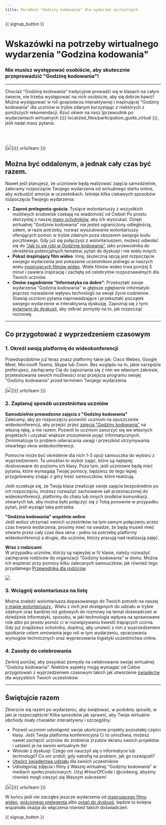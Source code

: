 ```yaml
---
title: Poradnik "Godziny kodowania" dla wydarzeń wirtualnych
---
```


{{ signup_button }}

# Wskazówki na potrzeby wirtualnego wydarzenia "Godzina kodowania"

### Nie musisz występować osobiście, aby skutecznie przeprowadzić "Godzinę kodowania"!

***

Chociaż "Godzinę kodowania" tradycyjnie prowadzi się w klasach na całym świecie, nie trzeba występować na nich osobiście, aby się dobrze bawić! Można występować w roli gospodarza interaktywnej i inspirującej "Godziny kodowania" dla uczniów w trybie zdanym korzystając z niektórych z poniższych rekomendacji.  Rzuć okiem na nasz [przewodnik po wydarzeniach wirtualnych ]({{ localized_files/participation_guide_virtual }}), jeśli nadal masz pytania.

<br><br>

[<img src="/images/fit-600/Marketing/pexels-andrea-piacquadio-3762940.jpg" />]({{ urls/learn }})

## Można być oddalonym, a jednak cały czas być razem.
Nawet jeśli planujesz, że uczniowie będą realizować zajęcia samodzielnie, zalecamy rozpoczęcie Twojego wydarzenia od wirtualnego startu online, aby wzbudzić emocje w uczestnikach. Istnieje kilka ciekawych sposobów rozpoczęcia Twojego wydarzenia: 

<ul>
<li><b>Zaproś prelegenta-gościa</b>: Tysiące wolontariuszy z wszystkich możliwych środowisk czekają na wiadomość od Ciebie! Po prostu skorzystaj z naszej <a href="https://code.org/volunteer/local">mapy ochotników</a>, aby ich wyszukać. Dzięki wirtualnej "Godzinie kodowania" nie jesteś ograniczony odległością, zatem, w razie potrzeby, rozważ wyszukiwanie wolontariuszy oferujących pomoc w trybie zdalnym poza obszarem swojego kodu pocztowego. Gdy już się połączysz z wolontariuszem, możesz odwołać się do <a href="http://hourofcode.com/us/how-to/volunteers">"Jak to się robi w Godzinie kodowania"</a>, jako przewodnika do określenia potencjalnych tematów, pytań do dyskusji i nie wielu innych.</li> 
<li><b>Pokaż inspirujący film wideo</b>: Inną, skuteczną opcją jest rozpoczęcie swojego wydarzenia jest pokazanie uczestnikom jednego w naszych wielu <a href="http://hourofcode.com/us/promote/resources#videos">inspirujących filmów wideo</a>. Wiele filmów wideo trwa poniżej 5 minut i zawiera inspirację i zachętę od celebrytów rozpoznawalnych dla Twoich uczniów.</li> 
<li><b>Omów zagadnienie "Informatyka na dobre"</b>: Przekształć swoje wydarzenia "Godzina kodowania" w głębsze zgłębienie informatyki poprzez rozważenie wpływu technologii na swoje życie codzienne. Stawiaj uczniom pytania naprowadzające i przekształć początek swojego wydarzenie w interaktywną dyskusję. Zapoznaj się z tymi  <a href="https://code.org/csforgood#prompts">pytaniami do dyskusji</a>, aby zebrać pomysły na to, jak rozpocząć rozmowę.</li>
</ul>

---

## Co przygotować z wyprzedzeniem czasowym

### 1. Określ swoją platformę do wideokonferencji
Prawdopodobnie już teraz znasz platformy takie jak: Cisco Webex, Google Meet, Microsoft Teams, Skype lub Zoom. Bez względu na to, jakie narzędzie preferujesz, zachęcamy Cię do zapoznania się z nim we własnym zakresie, przetestowania swoich możliwości oraz przejścia programu swojej "Godziny kodowania" przed terminem Twojego wydarzenia.

[<img src="/images/fit-600/Marketing/photo-of-boy-video-calling-with-a-woman-4145197.jpg" />]({{ urls/learn }})

### 2. Zaplanuj sposób uczestnictwa uczniów
**Samodzielnie prowadzone zajęcia z "Godziny kodowania"**<br> Zalecamy, aby po rozpoczęciu pozwolić uczniom na opuszczenie wideokonferencji, aby przejść przez <a href="https://hourofcode.com/us/learn">zajęcia "Godziny kodowania"</a> na własną rękę, a nie razem. Pozwoli to uczniom zanurzyć się we własnych projektach i uzyskać większe zrozumienie pojęć informatycznych. Zminimalizuje to problem odwracania uwagi i przeszkód utrzymywania otwartego okna wideokonferencji.

Pomocne może być określenie dla nich 1-3 opcji samouczka do wyboru z wyprzedzeniem. To umożliwi to wybór zajęć, które są najlepiej dostosowane do poziomu ich klasy. Poza tym, jeśli uczniowie będą mieć pytania, które wymagają Twojej pomocy, będziesz do tego lepiej przygotowany znając z góry treść samouczków, które realizują.

Jeśli oczekuje się, że Twoja klasa zrealizuje swoje zajęcia bezpośrednio po ich rozpoczęciu, możesz rozważyć zachowanie sali przeznaczonej do wideokonferencji, platformy do chatu lub innych środków komunikacji otwartych tak, aby można było połączyć się z Tobą ponownie w przypadku pytań, jeśli wystąpi taka potrzeba.

**"Godzina kodowania" wspólnie online**<br> Jeśli wolisz utrzymać swoich uczestników na tym samym połączeniu przez czas trwania wydarzenia, prosimy mieć na uwadze, że będą musieli mieć otwarte przez cały czas dwa okna - jedno na potrzebę platformy wideokonferencji a drugie, dla uczniów, którzy pracują nad realizacją zajęć.

**Wraz z rodzicami**<br> W przypadku uczniów, którzy są najwyżej w IV klasie, należy rozważyć zachęcanie rodziców do organizacji "Godziny kodowania" w domu. Można ich wspierać przy pomocy kilku zalecanych samouczków, jak również tego przydatnego <a href="https://hourofcode.com/us/how-to/parents">Przewodnika dla rodziców</a>.

[<img src="/images/fit-600/Marketing//happy-father-and-child-browsing-laptop-in-bedroom-4545778.jpg" />](https://hourofcode.com/us/how-to/parents)

### 3. Wciągnij wolontariusza na listę
Można znaleźć wolontariusza dopasowanego do Twoich potrzeb na naszej [v mapie wolontariuszy ](https://code.org/volunteer/local). Wielu z nich jest dostępnych do udziału w trybie zdalnym oraz bardziej niż gotowych do rozmowy na temat doświadczeń w dziedzinie informatyki, sposobu, w jaki technologia wpływa na sprawowane role albo po prostu pomóc ci w rozwiązywaniu kwestii trapiących ucznia.  Gdy już znajdziesz ochotnika, dopilnuj, aby umówić z nim z wyprzedzeniem spotkanie celem omówienia jego roli w tym wydarzeniu,  opracowania wymogów technicznych oraz wypracowania logistyki uczestnictwa online.

### 4. Zasoby do celebrowania
Zerknij poniżej, aby pozyskać pomysły na celebrowanie swojej wirtualnej "Godziny kodowania". Niektóre aspekty mogą wymagać od Ciebie przygotowań z wyprzedzeniem czasowym takich jak utworzenie <a href="https://code.org/certificates">świadectw</a> dla wszystkich Twoich uczestników.

---

## Świętujcie razem

Zbierzcie się razem po wydarzeniu, aby świętować, w podobny sposób, w jaki je rozpoczęliście! Kilka sposobów jak sprawić, aby Twoje wirtualne obchody miały charakter interaktywny i szczególny:

- Pozwól uczniom udostępnić swoje ukończone projekty pozostałej części klasy. Jeśli Twoja platforma konferencyjna Ci to umożliwia, możesz nawet zachęcić uczniów do zrobienia zrzutów ekranu swoich projektów i ustawić je na swoim wirtualnym tle!
- Wnioski z dyskusji: Czego oni nauczyli się o informatyce lub technologii? Co oni zrobili, gdy natrafią na problem, jak go rozwiązali?
- <a href="https://code.org/certificates">Utwórz świadectwa udziału</a> dla swoich uczestników
- Udostępniaj zdjęcia i filmy z Waszej wirtualnej "Godziny kodowania" w mediach społecznościowych. Użyj #HourOfCode i @codeorg, abyśmy również mogli cieszyć się Waszym sukcesem!

[<img src="/images/fit-600/Marketing/g8TUlHzF.jpeg" />]({{ urls/learn }})

W końcu jeśli nie zacząłeś jeszcze wydarzenia od <a href="https://hourofcode.com/us/promote/resources#">inspirującego filmu wideo</a>, <a href="https://code.org/volunteer/local">gościnnego prelegenta</a>,albo  <a href="https://code.org/csforgood#prompts">pytań do dyskusji</a>, będzie to kolejna wspaniała okazja do włączenia również takich doświadczeń.

{{ signup_button }}
